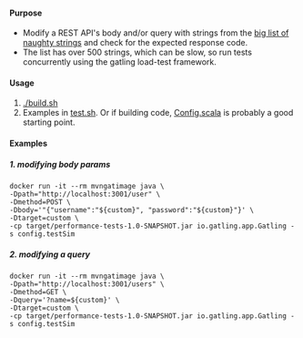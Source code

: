 #### Purpose
- Modify a REST API's body and/or query with strings from the [big list of naughty strings](src/test/scala/data/NaughtyStrings.scala) and check for the expected response code. 
- The list has over 500 strings, which can be slow, so run tests concurrently using the gatling load-test framework. 


#### Usage
1. [./build.sh](build.sh)  
2. Examples in [test.sh](test.sh). Or if building code, [Config.scala](src/test/scala/config/Config.scala) is probably a good starting point.


#### Examples 
##### 1. modifying body params
```
docker run -it --rm mvngatimage java \
-Dpath="http://localhost:3001/user" \
-Dmethod=POST \
-Dbody='"{"username":"${custom}", "password":"${custom}"}' \
-Dtarget=custom \
-cp target/performance-tests-1.0-SNAPSHOT.jar io.gatling.app.Gatling -s config.testSim
```

##### 2. modifying a query
```
docker run -it --rm mvngatimage java \
-Dpath="http://localhost:3001/users" \
-Dmethod=GET \
-Dquery='?name=${custom}' \
-Dtarget=custom \
-cp target/performance-tests-1.0-SNAPSHOT.jar io.gatling.app.Gatling -s config.testSim
```
